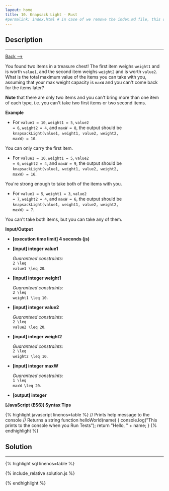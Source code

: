 ```yaml
---
layout: home
title: 10. Knapsack Light - Rust
#permalink: index.html # in case of we remove the index.md file, this doc will be the index page
---
```


<div class="row">
<div class="columnStmt" markdown="1">

## Description
------

[Back --> ](../README.md) 

You found two items in a treasure chest! The first item weighs <code>weight1</code> and is worth <code>value1</code>, and the second item weighs <code>weight2</code> and is worth <code>value2</code>. What is the total maximum value of the items you can take with you, assuming that your max weight capacity is <code>maxW</code> and you can't come back for the items later?

**Note** that there are only two items and you can't bring more than one item of each type, i.e. you can't take two first items or two second items.


**Example**

* For <code>value1 = 10</code>, <code>weight1 = 5</code>, <code>value2 = 6</code>, <code>weight2 = 4</code>, and <code>maxW = 8</code>, the output should be
<code>knapsackLight(value1, weight1, value2, weight2, maxW) = 10</code>.

You can only carry the first item.

* For <code>value1 = 10</code>, <code>weight1 = 5</code>, <code>value2 = 6</code>, <code>weight2 = 4</code>, and <code>maxW = 9</code>, the output should be
<code>knapsackLight(value1, weight1, value2, weight2, maxW) = 16</code>.

You're strong enough to take both of the items with you.

* For <code>value1 = 5</code>, <code>weight1 = 3</code>, <code>value2 = 7</code>, <code>weight2 = 4</code>, and <code>maxW = 6</code>, the output should be
<code>knapsackLight(value1, weight1, value2, weight2, maxW) = 7</code>.

You can't take both items, but you can take any of them.


**Input/Output**

* **[execution time limit] 4 seconds (js)**

* **[input] integer value1**

    _Guaranteed constraints:_<br>
    <code type='math/tex'>2 \leq value1 \leq 20</code>.

* **[input] integer weight1**

    _Guaranteed constraints:_<br>
    <code type='math/tex'>2 \leq weight1 \leq 10</code>.

* **[input] integer value2**

    _Guaranteed constraints:_<br>
    <code type='math/tex'>2 \leq value2 \leq 20</code>.

* **[input] integer weight2**

    _Guaranteed constraints:_<br>
    <code type='math/tex'>2 \leq weight2 \leq 10</code>.

* **[input] integer maxW**

    _Guaranteed constraints:_<br>
    <code type='math/tex'>1 \leq maxW \leq 20</code>.

* **[output] integer**

**[JavaScript (ES6)] Syntax Tips**

{% highlight javascript linenos=table %}
// Prints help message to the console
// Returns a string
function helloWorld(name) {
    console.log("This prints to the console when you Run Tests");
    return "Hello, " + name;
}
{% endhighlight %}

</div>
<div class="columnSol" markdown="1">

## Solution
------

{% highlight sql linenos=table %}

{% include_relative solution.js %}

{% endhighlight %}

</div>
</div>
